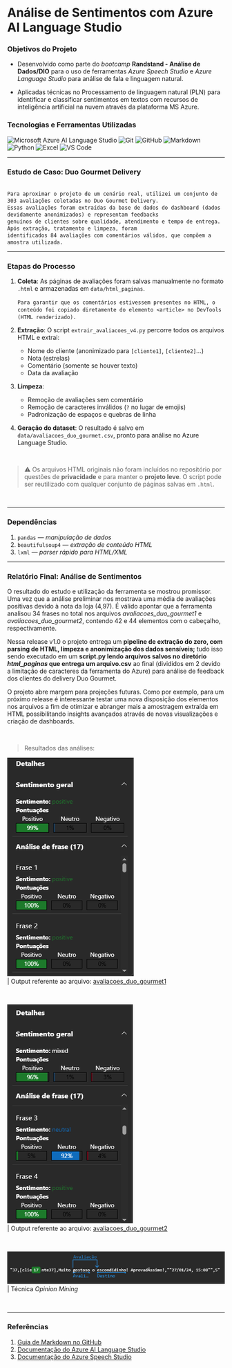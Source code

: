 
# Análise de Sentimentos com Azure AI Language Studio

### Objetivos do Projeto 

- Desenvolvido como parte do _bootcamp_ **Randstand - Análise de Dados/DIO** para o uso de ferramentas _Azure Speech Studio_ e
   _Azure Language Studio_ para análise de fala e linguagem natural. 

- Aplicadas técnicas no Processamento de linguagem natural (PLN) para identificar e classificar sentimentos em textos com recursos de inteligência artificial na nuvem através da plataforma MS Azure.

### Tecnologias e Ferramentas Utilizadas

![Microsoft Azure AI Language Studio](https://img.shields.io/badge/Azure%20AI-Language%20Studio-0078D4?logo=microsoftazure&logoColor=white)
![Git](https://img.shields.io/badge/Git-Version%20Control-F05032?logo=git&logoColor=white)
![GitHub](https://img.shields.io/badge/GitHub-Repository-181717?logo=github&logoColor=white)
![Markdown](https://img.shields.io/badge/Markdown-Formatting-000000?logo=markdown&logoColor=white)
![Python](https://img.shields.io/badge/Python-3.11-3776AB?logo=python&logoColor=white)
![Excel](https://img.shields.io/badge/Microsoft%20Excel-Data%20Analysis-217346?logo=microsoftexcel&logoColor=white)
![VS Code](https://img.shields.io/badge/VS%20Code-Editor-007ACC?logo=visualstudiocode&logoColor=white)


--- 

### Estudo de Caso: Duo Gourmet Delivery

```

Para aproximar o projeto de um cenário real, utilizei um conjunto de 303 avaliações coletadas no Duo Gourmet Delivery.
Essas avaliações foram extraídas da base de dados do dashboard (dados devidamente anonimizados) e representam feedbacks
genuínos de clientes sobre qualidade, atendimento e tempo de entrega. Após extração, tratamento e limpeza, foram
identificados 84 avaliações com comentários válidos, que compõem a amostra utilizada.

```
 
---

### Etapas do Processo   

1. **Coleta**: As páginas de avaliações foram salvas manualmente no formato `.html` e armazenadas em `data/html_paginas`.  
      
      ``` Para garantir que os comentários estivessem presentes no HTML, o conteúdo foi copiado diretamente do elemento <article> no DevTools (HTML renderizado). ```    

2. **Extração**: O script `extrair_avaliacoes_v4.py` percorre todos os arquivos HTML e extrai:
   - Nome do cliente (anonimizado para `[cliente1]`, `[cliente2]`…)
   - Nota (estrelas)
   - Comentário (somente se houver texto)
   - Data da avaliação
3. **Limpeza**:
   - Remoção de avaliações sem comentário
   - Remoção de caracteres inválidos (`?` no lugar de emojis)
   - Padronização de espaços e quebras de linha
4. **Geração do dataset**: O resultado é salvo em `data/avaliacoes_duo_gourmet.csv`, pronto para análise no Azure Language Studio.

<br>
  
   >⚠️ Os arquivos HTML originais não foram incluídos no repositório por questões de **privacidade** e para manter o **projeto leve**. O script pode ser reutilizado com qualquer conjunto de páginas salvas em `.html`.

</br>

---

### Dependências

1. `pandas` — _manipulação de dados_
2. `beautifulsoup4` — _extração de conteúdo HTML_
3. `lxml` — _parser rápido para HTML/XML_

---

### Relatório Final: Análise de Sentimentos 


O resultado do estudo e utilização da ferramenta se mostrou promissor. Uma vez que a análise preliminar nos mostrava uma média de avaliações positivas devido à nota da loja (4,97). É válido apontar que a ferramenta analisou 34 frases no total nos arquivos _avaliacoes_duo_gourmet1_ e _avaliacoes_duo_gourmet2_, contendo 42 e 44 elementos com o cabeçalho, respectivamente. 
 

Nessa release v1.0 o projeto entrega um **pipeline de extração do zero, com parsing de HTML, limpeza e anonimização dos dados sensíveis;** tudo isso sendo executado em um **script.py lendo arquivos salvos no diretório _html_paginas_ que entrega um arquivo.csv** ao final (divididos em 2 devido a limitação de caracteres da ferramenta do Azure) para análise de feedback dos clientes do delivery Duo Gourmet. 

O projeto abre margem para projeções futuras. Como por exemplo, para um próximo release é interessante testar uma nova disposição dos elementos nos arquivos a fim de otimizar e abranger mais a amostragem extraída em HTML possibilitando insights avançados através de novas visualizações e criação de dashboards.  

<br/>

>Resultados das análises:

![Arquivo "avaliacoes_duo_gourmet1"](images/resultado_azure_sentimentos_parte1.png)  
| Output referente ao arquivo: [avaliacoes_duo_gourmet1](data/avaliacoes_duo_gourmet1.csv)

<br/>

![Arquivo "avaliacoes_duo_gourmet2"](images/resultado_azure_sentimentos_parte2.png)  
| Output referente ao arquivo: [avaliacoes_duo_gourmet2](data/avaliacoes_duo_gourmet2.csv)

<br/>

![Técnica _Opinion Mining_](images/Mineração_opinião.png)  
| Técnica _Opinion Mining_

<br/>

---


### Referências

1. [Guia de Markdown no GitHub](https://docs.github.com/pt/get-started/writing-on-github/getting-started-with-writing-and-formatting-on-github/basic-writing-and-formatting-syntax)
2. [Documentação do Azure AI Language Studio](https://learn.microsoft.com/pt-br/azure/ai-services/language-service/)
3. [Documentação do Azure Speech Studio](https://learn.microsoft.com/pt-br/azure/ai-services/speech-service/)
